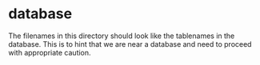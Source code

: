 # database

The filenames in this directory should look like the tablenames in the database. This is to hint that we are near a database and need to proceed with appropriate caution.
